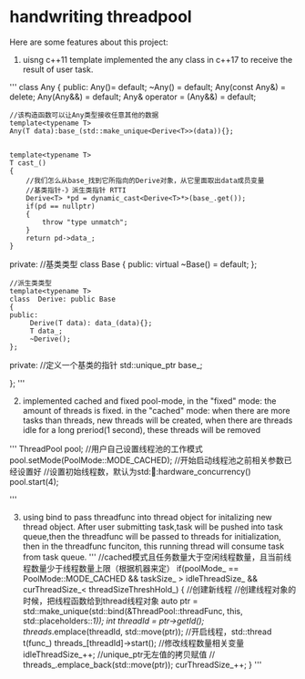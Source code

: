 # handwriting threadpool
Here are some features about this project:

1. uisng c++11 template  implemented the any class in c++17 to receive the result of user task.

'''
class Any
{
public:
    Any()= default;
    ~Any() = default;
    Any(const Any&) = delete;
    Any(Any&&) = default;
    Any& operator = (Any&&) = default;
    
    //该构造函数可以让Any类型接收任意其他的数据
    template<typename T>
    Any(T data):base_(std::make_unique<Derive<T>>(data)){};


    template<typename T>
    T cast_()
    {
        //我们怎么从base_找到它所指向的Derive对象，从它里面取出data成员变量
        //基类指针-》派生类指针 RTTI
        Derive<T> *pd = dynamic_cast<Derive<T>*>(base_.get());
        if(pd == nullptr)
        {
            throw "type unmatch";
        }
        return pd->data_;
    }
private:
    //基类类型
    class Base
    {
    public:
        virtual ~Base() = default; 
    };

    //派生类类型
    template<typename T> 
    class  Derive: public Base
    {        
    public:
         Derive(T data): data_(data){};
         T data_;
         ~Derive();
    };
private:
    //定义一个基类的指针
    std::unique_ptr<Base> base_;
    
};
'''

2. implemented cached and fixed pool-mode,
in the "fixed" mode:
the amount of threads is fixed. 
in the "cached" mode: 
when there are more tasks than threads, new threads will be created,
when there are threads idle for a long preriod(1 second), these threads will be removed
 
'''
    ThreadPool pool;
    //用户自己设置线程池的工作模式
    pool.setMode(PoolMode::MODE_CACHED);
    //开始启动线程池之前相关参数已经设置好
    //设置初始线程数，默认为std::thread::hardware_concurrency()
    pool.start(4);
  
'''


3. using bind to pass threadfunc into thread object for initalizing new thread object. After user submitting task,task will be pushed into task queue,then the threadfunc will be passed to threads for initialization, then in the threadfunc funciton, this running thread will consume task from task queue.
  '''
  //cached模式且任务数量大于空闲线程数量，且当前线程数量少于线程数量上限（根据机器来定）
    if(poolMode_ == PoolMode::MODE_CACHED && taskSize_ > idleThreadSize_ && curThreadSize_< threadSizeThreshHold_)
    {
        //创建新线程
        //创建线程对象的时候，把线程函数给到thread线程对象
        auto ptr = std::make_unique<Thread>(std::bind(&ThreadPool::threadFunc, this, std::placeholders::_1));
        int threadId = ptr->getId();
        threads_.emplace(threadId, std::move(ptr));
        //开启线程，std::thread t(func_)
        threads_[threadId]->start();
        //修改线程数量相关变量
        idleThreadSize_++;
        //unique_ptr无左值的拷贝赋值
        // threads_.emplace_back(std::move(ptr));
        curThreadSize_++;
    }
  '''
  
  
